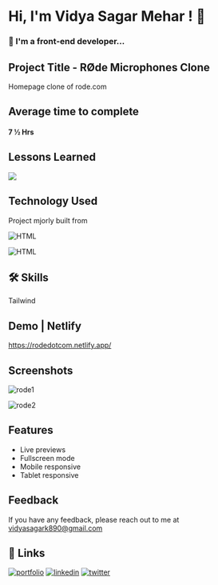 
# Hi, I'm Vidya Sagar Mehar ! 👋


### 🚀 I'm a front-end developer...



## Project Title - RØde Microphones Clone

Homepage clone of rode.com 

## Average time to complete
#### 7 ½ Hrs


## Lessons Learned

![](https://img.shields.io/badge/CSS-Tailwind-red)


## Technology Used

Project mjorly built from

![HTML](https://img.shields.io/badge/FirstTech-HTML-orange)

![HTML](https://img.shields.io/badge/SecondTech-Tailwind-blue)

## 🛠 Skills
Tailwind

## Demo | Netlify
https://rodedotcom.netlify.app/



## Screenshots
![rode1](https://user-images.githubusercontent.com/92782806/185216573-647fd52a-8e45-4e56-b7dc-fa28d10835b4.png)

![rode2](https://user-images.githubusercontent.com/92782806/185216664-f6326d8b-2a22-4031-a0d8-f36be4ee715f.png)


## Features

- Live previews
- Fullscreen mode
- Mobile responsive
- Tablet responsive



## Feedback

If you have any feedback, please reach out to me at vidyasagark890@gmail.com


## 🔗 Links
[![portfolio](https://img.shields.io/badge/my_portfolio-000?style=for-the-badge&logo=ko-fi&logoColor=white)](https://www.findcoder.io/u/vidyasagarmehar)
[![linkedin](https://img.shields.io/badge/linkedin-0A66C2?style=for-the-badge&logo=linkedin&logoColor=white)](https://www.linkedin.com/)
[![twitter](https://img.shields.io/badge/twitter-1DA1F2?style=for-the-badge&logo=twitter&logoColor=white)](https://twitter.com/Cherry_Reyans)


